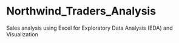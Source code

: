 # Northwind_Traders_Analysis
Sales analysis using Excel for Exploratory Data Analysis (EDA) and Visualization
